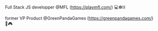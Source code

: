 Full Stack JS developper @MFL (https://playmfl.com/) 💻⚽⛓️

former VP Product @GreenPandaGames (https://greenpandagames.com/) 📱🎮
